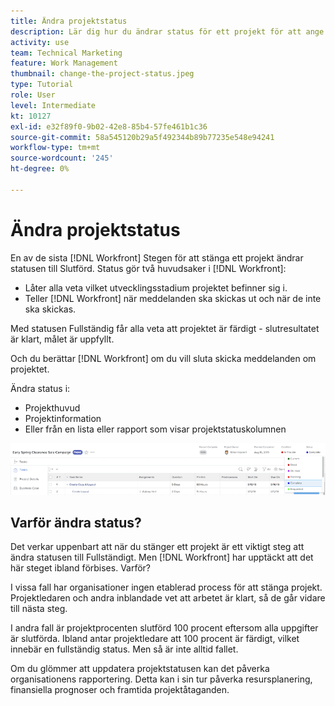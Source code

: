 ```yaml
---
title: Ändra projektstatus
description: Lär dig hur du ändrar status för ett projekt för att ange att arbetet är slutfört.
activity: use
team: Technical Marketing
feature: Work Management
thumbnail: change-the-project-status.jpeg
type: Tutorial
role: User
level: Intermediate
kt: 10127
exl-id: e32f89f0-9b02-42e8-85b4-57fe461b1c36
source-git-commit: 58a545120b29a5f492344b89b77235e548e94241
workflow-type: tm+mt
source-wordcount: '245'
ht-degree: 0%

---
```


# Ändra projektstatus

En av de sista [!DNL Workfront] Stegen för att stänga ett projekt ändrar statusen till Slutförd. Status gör två huvudsaker i [!DNL Workfront]:

* Låter alla veta vilket utvecklingsstadium projektet befinner sig i.
* Teller [!DNL Workfront] när meddelanden ska skickas ut och när de inte ska skickas.

Med statusen Fullständig får alla veta att projektet är färdigt - slutresultatet är klart, målet är uppfyllt.

Och du berättar [!DNL Workfront] om du vill sluta skicka meddelanden om projektet.

Ändra status i:

* Projekthuvud
* Projektinformation
* Eller från en lista eller rapport som visar projektstatuskolumnen

![[!UICONTROL Status] fält utökat i projektrubrik](assets/planner-fund-project-status.png)

## Varför ändra status?

Det verkar uppenbart att när du stänger ett projekt är ett viktigt steg att ändra statusen till Fullständigt. Men [!DNL Workfront] har upptäckt att det här steget ibland förbises. Varför?

I vissa fall har organisationer ingen etablerad process för att stänga projekt. Projektledaren och andra inblandade vet att arbetet är klart, så de går vidare till nästa steg.

I andra fall är projektprocenten slutförd 100 procent eftersom alla uppgifter är slutförda. Ibland antar projektledare att 100 procent är färdigt, vilket innebär en fullständig status. Men så är inte alltid fallet.

Om du glömmer att uppdatera projektstatusen kan det påverka organisationens rapportering. Detta kan i sin tur påverka resursplanering, finansiella prognoser och framtida projektåtaganden.

<!---
learn more
Project statuses
--->
